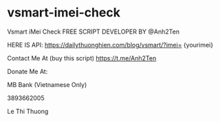 # vsmart-imei-check
Vsmart iMei Check FREE SCRIPT DEVELOPER BY @Anh2Ten


HERE IS API: https://dailythuonghien.com/blog/vsmart/?imei= {yourimei}


Contact Me At (buy this script) https://t.me/Anh2Ten

Donate Me At:

MB Bank (Vietnamese Only)

3893662005

Le Thi Thuong
